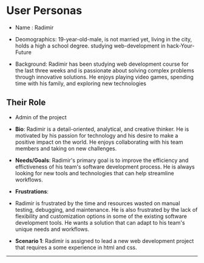 # User Personas

- Name : Radimir

- Deomographics: 19-year-old-male, is not married yet, living in the city, holds
  a high a school degree. studying web-development in hack-Your-Future

- Background: Radimir has been studying web development course for the last
  three weeks and is passionate about solving complex problems through
  innovative solutions. He enjoys playing video games, spending time with his
  family, and exploring new technologies

## Their Role

- Admin of the project

- **Bio**: Radimir is a detail-oriented, analytical, and creative thinker. He is
  motivated by his passion for technology and his desire to make a positive
  impact on the world. He enjoys collaborating with his team members and taking
  on new challenges.

- **Needs/Goals**: Radimir's primary goal is to improve the efficiency and
  effictiveness of his team's software development process. He is always looking
  for new tools and technologies that can help streamline workflows.

- **Frustrations**:
- Radimir is frustrated by the time and resources wasted on manual testing,
  debugging, and maintenance. He is also frustrated by the lack of flexibility
  and customization options in some of the existing software development tools.
  He wants a solution that can adapt to his team's unique needs and workflows.

- **Scenario 1**: Radimir is assigned to lead a new web development project that
  requires a some experience in html and css.

---

